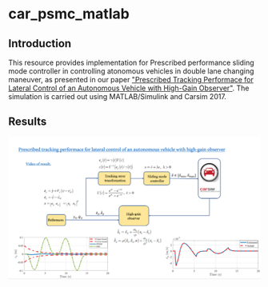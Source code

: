 # car_psmc_matlab

## Introduction
This resource provides implementation for Prescribed performance sliding mode controller in controlling atonomous vehicles in double lane changing maneuver, as presented in our paper ["Prescribed Tracking Performace for Lateral Control of an Autonomous Vehicle with High-Gain Observer"](10.1109/ICCAIS56082.2022.9990307).
The simulation is carried out using MATLAB/Simulink and Carsim 2017. 

## Results
![image](figure4.png)
